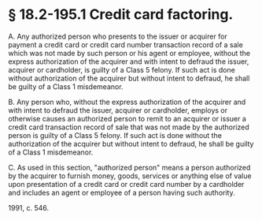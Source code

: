 # § 18.2-195.1 Credit card factoring.

<p>A. Any authorized person who presents to the issuer or acquirer for payment a credit card or credit card number transaction record of a sale which was not made by such person or his agent or employee, without the express authorization of the acquirer and with intent to defraud the issuer, acquirer or cardholder, is guilty of a Class 5 felony. If such act is done without authorization of the acquirer but without intent to defraud, he shall be guilty of a Class 1 misdemeanor.</p><p>B. Any person who, without the express authorization of the acquirer and with intent to defraud the issuer, acquirer or cardholder, employs or otherwise causes an authorized person to remit to an acquirer or issuer a credit card transaction record of sale that was not made by the authorized person is guilty of a Class 5 felony. If such act is done without the authorization of the acquirer but without intent to defraud, he shall be guilty of a Class 1 misdemeanor.</p><p>C. As used in this section, "authorized person" means a person authorized by the acquirer to furnish money, goods, services or anything else of value upon presentation of a credit card or credit card number by a cardholder and includes an agent or employee of a person having such authority.</p><p>1991, c. 546.</p>